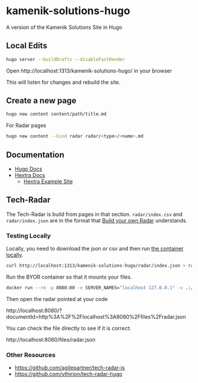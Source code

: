 # kamenik-solutions-hugo
A version of the Kamenik Solutions Site in Hugo

## Local Edits

```bash
hugo server --buildDrafts --disableFastRender
```

Open http://localhost:1313/kamenik-solutions-hugo/ in your browser

This will listen for changes and rebuild the site.

## Create a new page

```bash
hugo new content content/path/title.md
```

For Radar pages

```bash
hugo new content --kind radar radar/<type>/<name>.md
```

## Documentation

- [Hugo Docs](https://gohugo.io/documentation/)
- [Hextra Docs](https://imfing.github.io/hextra/docs/)
  - [Hextra Example Site](https://github.com/imfing/hextra/tree/main/exampleSite)

## Tech-Radar

The Tech-Radar is build from pages in that section.  `radar/index.csv` and `radar/index.json` are in the format that [Build your own Radar](https://radar.thoughtworks.com/) understands.

### Testing Locally

Locally, you need to download the json or csv and then run [the container locally](https://github.com/thoughtworks/build-your-own-radar?tab=readme-ov-file#advanced-option---docker-image-with-a-csvjson-file-from-the-host-machine).

```bash
curl http://localhost:1313/kamenik-solutions-hugo/radar/index.json > radar.json
```

Run the BYOR container so that it mounts your files.

```bash
docker run --rm -p 8080:80 -e SERVER_NAMES="localhost 127.0.0.1" -v .:/opt/build-your-own-radar/files wwwthoughtworks/build-your-own-radar:latest
```

Then open the radar pointed at your code

http://localhost:8080/?documentId=http%3A%2F%2Flocalhost%3A8080%2Ffiles%2Fradar.json

You can check the file directly to see if it is correct:

http://localhost:8080/files/radar.json

### Other Resources

- https://github.com/agilepartner/tech-radar-js
- https://github.com/ythirion/tech-radar-hugo
